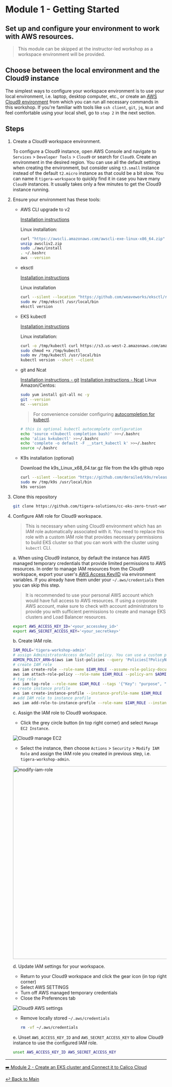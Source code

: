 # Module 1 - Getting Started

## Set up and configure your environment to work with AWS resources.

>This module can be skipped at the instructor-led workshop as a workspace environment will be provided.

## Choose between the local environment and the Cloud9 instance

The simplest ways to configure your workspace environment is to use your local environment, i.e. laptop, desktop computer, etc., or create an [AWS Cloud9 environment](https://docs.aws.amazon.com/cloud9/latest/user-guide/tutorial.html) from which you can run all necessary commands in this workshop. If you're familiar with tools like `ssh client`, `git`, `jq`, `Ncat` and feel comfortable using your local shell, go to `step 2` in the next section.

## Steps

1. Create a Cloud9 workspace environment.

    To configure a Cloud9 instance, open AWS Console and navigate to `Services` > `Developer Tools` > `Cloud9` or search for `Cloud9`. Create an environment in the desired region. You can use all the default settings when creating the environment, but consider using `t3.small` instance instead of the default `t2.micro` instance as that could be a bit slow. You can name it `tigera-workspace` to quickly find it in case you have many `Cloud9` instances. It usually takes only a few minutes to get the Cloud9 instance running.

2. Ensure your environment has these tools:

   - AWS CLI upgrade to v2
   
     [Installation instructions](https://docs.aws.amazon.com/cli/latest/userguide/getting-started-install.html)
        
     Linux installation:
     
     ```bash
     curl "https://awscli.amazonaws.com/awscli-exe-linux-x86_64.zip" -o "awscliv2.zip"
     unzip awscliv2.zip
     sudo ./aws/install
     . ~/.bashrc
     aws --version
     ``` 
   
   - eksctl
   
     [Installation instructions](https://docs.aws.amazon.com/eks/latest/userguide/eksctl.html)
     
     Linux installation
   
     ```bash
     curl --silent --location "https://github.com/weaveworks/eksctl/releases/latest/download/eksctl_$(uname -s)_amd64.tar.gz" | tar xz -C /tmp
     sudo mv /tmp/eksctl /usr/local/bin
     eksctl version
     ```
   
   - EKS kubectl
   
     [Installation instructions](https://docs.aws.amazon.com/eks/latest/userguide/install-kubectl.html)
     
     Linux installation:
   
     ```bash
     curl -o /tmp/kubectl curl https://s3.us-west-2.amazonaws.com/amazon-eks/1.25.6/2023-01-30/bin/linux/amd64/kubectl
     sudo chmod +x /tmp/kubectl
     sudo mv /tmp/kubectl /usr/local/bin
     kubectl version --short --client
     ```
   
   - git and Ncat
   
     [Installation instructions - git](https://git-scm.com/book/en/v2/Getting-Started-Installing-Git)
     [Installation instructions - Ncat](https://nmap.org/ncat/)
     Linux Amazon/Centos:
   
     ```bash
     sudo yum install git-all nc -y
     git --version
     nc --version
     ```
   
     >For convenience consider configuring [autocompletion for kubectl](https://kubernetes.io/docs/tasks/tools/included/optional-kubectl-configs-bash-linux/#enable-kubectl-autocompletion).
   
     ```bash
     # this is optional kubectl autocomplete configuration
     echo 'source <(kubectl completion bash)' >>~/.bashrc
     echo 'alias k=kubectl' >>~/.bashrc
     echo 'complete -o default -F __start_kubectl k' >>~/.bashrc
     source ~/.bashrc
     ```
 
   - K9s installation (optional)

     Download the k9s_Linux_x68_64.tar.gz file from the k9s github repo

     ```bash
     curl --silent --location "https://github.com/derailed/k9s/releases/download/v0.27.3/k9s_Linux_amd64.tar.gz" | tar xz -C /tmp
     sudo mv /tmp/k9s /usr/local/bin
     k9s version
     ```

4. Clone this repository

   ```bash
   git clone https://github.com/tigera-solutions/cc-eks-zero-trust-workshop.git && cd cc-eks-zero-trust-workshop
   ```

5. Configure AMI role for Cloud9 workspace.

   >This is necessary when using Cloud9 environment which has an IAM role automatically associated with it. You need to replace this role with a custom IAM role that provides necessary permissions to build EKS cluster so that you can work with the cluster using `kubectl` CLI.

   a. When using Cloud9 instance, by default the instance has AWS managed temporary credentials that provide limited permissions to AWS resources. In order to manage IAM resources from the Cloud9 workspace, export your user's [AWS Access Key/ID](https://docs.aws.amazon.com/IAM/latest/UserGuide/id_credentials_access-keys.html) via environment variables. If you already have them under your `~/.aws/credentials` then you can skip this step.

   >It is recommended to use your personal AWS account which would have full access to AWS resources. If using a corporate AWS account, make sure to check with account administrators to provide you with sufficient permissions to create and manage EKS clusters and Load Balancer resources.

   ```bash
   export AWS_ACCESS_KEY_ID='<your_accesskey_id>'
   export AWS_SECRET_ACCESS_KEY='<your_secretkey>'
   ```

   b. Create IAM role.

   ```bash
   IAM_ROLE='tigera-workshop-admin'
   # assign AdministratorAccess default policy. You can use a custom policy if required.
   ADMIN_POLICY_ARN=$(aws iam list-policies --query 'Policies[?PolicyName==`AdministratorAccess`].Arn' --output text)
   # create IAM role
   aws iam create-role --role-name $IAM_ROLE --assume-role-policy-document file://cfg/trust-policy.json
   aws iam attach-role-policy --role-name $IAM_ROLE --policy-arn $ADMIN_POLICY_ARN
   # tag role
   aws iam tag-role --role-name $IAM_ROLE --tags '{"Key": "purpose", "Value": "tigera-eks-workshop"}'
   # create instance profile
   aws iam create-instance-profile --instance-profile-name $IAM_ROLE
   # add IAM role to instance profile
   aws iam add-role-to-instance-profile --role-name $IAM_ROLE --instance-profile-name $IAM_ROLE
   ```

   c. Assign the IAM role to Cloud9 workspace.

   - Click the grey circle button (in top right corner) and select `Manage EC2 Instance`.

   ![Cloud9 manage EC2](https://user-images.githubusercontent.com/104035488/207369343-2af69bbb-bbca-424b-96ae-154b7b2c1a90.png)

   - Select the instance, then choose `Actions` > `Security` > `Modify IAM Role` and assign the IAM role you created in previous step, i.e. `tigera-workshop-admin`.  

   <p><img width="600" alt="modify-iam-role" src="https://user-images.githubusercontent.com/104035488/207369432-c5f77cb3-19ab-41f8-940f-11677a36acf4.png"></p>

   d. Update IAM settings for your workspace.

   - Return to your Cloud9 workspace and click the gear icon (in top right corner)
   - Select AWS SETTINGS
   - Turn off AWS managed temporary credentials
   - Close the Preferences tab

   ![Cloud9 AWS settings](https://user-images.githubusercontent.com/104035488/207369474-26386f6b-e67f-4d32-9b68-62f13dbcc118.png)

   - Remove locally stored `~/.aws/credentials`

     ```bash
     rm -vf ~/.aws/credentials
     ```

   e. Unset `AWS_ACCESS_KEY_ID` and `AWS_SECRET_ACCESS_KEY` to allow Cloud9 instance to use the configured IAM role.

   ```bash
   unset AWS_ACCESS_KEY_ID AWS_SECRET_ACCESS_KEY
    ```
 
---

[:arrow_right: Module 2 - Create an EKS cluster and Connect it to Calico Cloud](/modules/module-2-create-eks.md) <br> 

[:leftwards_arrow_with_hook: Back to Main](/README.md)  